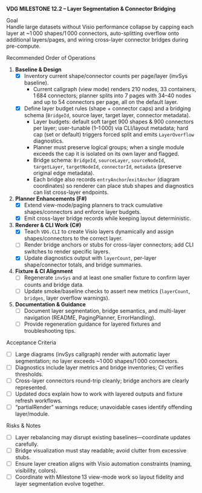 **VDG MILESTONE 12.2 – Layer Segmentation & Connector Bridging**

Goal  
Handle large datasets without Visio performance collapse by capping each layer at ~1 000 shapes/1 000 connectors, auto-splitting overflow onto additional layers/pages, and wiring cross-layer connector bridges during pre-compute.

Recommended Order of Operations

1. **Baseline & Design**
   - [x] Inventory current shape/connector counts per page/layer (invSys baseline).  
     - Current callgraph (view mode) renders 210 nodes, 33 containers, 1 684 connectors; planner splits into 7 pages with 34–40 nodes and up to 54 connectors per page, all on the default layer.
   - [x] Define layer budget rules (shape + connector caps) and a bridging schema (`BridgeId`, source layer, target layer, connector metadata).  
     - Layer budgets: default soft target 900 shapes & 900 connectors per layer; user-tunable (1–1 000) via CLI/layout metadata; hard cap (set or default) triggers forced split and emits `LayerOverflow` diagnostics.  
     - Planner must preserve logical groups; when a single module exceeds the cap it is isolated on its own layer and flagged.  
     - Bridge schema: `BridgeId`, `sourceLayer`, `sourceNodeId`, `targetLayer`, `targetNodeId`, `connectorId`, `metadata` (preserve original edge metadata).  
     - Each bridge also records `entryAnchor`/`exitAnchor` (diagram coordinates) so renderer can place stub shapes and diagnostics can list cross-layer endpoints.

2. **Planner Enhancements (F#)**
   - [x] Extend view-mode/paging planners to track cumulative shapes/connectors and enforce layer budgets.  
   - [x] Emit cross-layer bridge records while keeping layout deterministic.

3. **Renderer & CLI Work (C#)**
   - [x] Teach `VDG.CLI` to create Visio layers dynamically and assign shapes/connectors to the correct layer.  
   - [ ] Render bridge anchors or stubs for cross-layer connectors; add CLI switches to render specific layers.  
   - [x] Update diagnostics output with `layerCount`, per-layer shape/connector totals, and bridge summaries.

4. **Fixture & CI Alignment**
   - [ ] Regenerate `invSys` and at least one smaller fixture to confirm layer counts and bridge data.  
   - [ ] Update smoke/baseline checks to assert new metrics (`layerCount`, `bridges`, layer overflow warnings).

5. **Documentation & Guidance**
   - [ ] Document layer segmentation, bridge semantics, and multi-layer navigation (README, PagingPlanner, ErrorHandling).  
   - [ ] Provide regeneration guidance for layered fixtures and troubleshooting tips.

Acceptance Criteria
- [ ] Large diagrams (invSys callgraph) render with automatic layer segmentation; no layer exceeds ~1 000 shapes/1 000 connectors.  
- [ ] Diagnostics include layer metrics and bridge inventories; CI verifies thresholds.  
- [ ] Cross-layer connectors round-trip cleanly; bridge anchors are clearly represented.  
- [ ] Updated docs explain how to work with layered outputs and fixture refresh workflows.  
- [ ] “partialRender” warnings reduce; unavoidable cases identify offending layer/module.

Risks & Notes
- [ ] Layer rebalancing may disrupt existing baselines—coordinate updates carefully.  
- [ ] Bridge visualization must stay readable; avoid clutter from excessive stubs.  
- [ ] Ensure layer creation aligns with Visio automation constraints (naming, visibility, colors).  
- [ ] Coordinate with Milestone 13 view-mode work so layout fidelity and layer segmentation evolve together.
